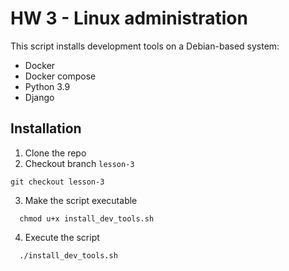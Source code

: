 # HW 3 - Linux administration

This script installs development tools on a Debian-based system:
- Docker
- Docker compose
- Python 3.9
- Django


## Installation

1. Clone the repo
2. Checkout branch `lesson-3`
```shell
git checkout lesson-3
```
3. Make the script executable

```shell
  chmod u+x install_dev_tools.sh
```
4. Execute the script

```shell
  ./install_dev_tools.sh
```
